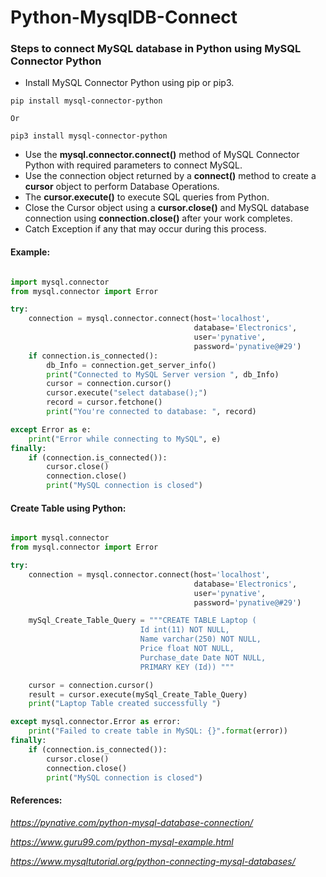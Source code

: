 # Python-MysqlDB-Connect

### Steps to connect MySQL database in Python using MySQL Connector Python

* Install MySQL Connector Python using pip or pip3.

```
pip install mysql-connector-python

```
    Or

```
pip3 install mysql-connector-python

```

* Use the  **mysql.connector.connect()**  method of MySQL Connector Python with required parameters to connect MySQL.
* Use the connection object returned by a  **connect()**  method to create a **cursor** object to perform Database Operations.
* The **cursor.execute()** to execute SQL queries from Python.
* Close the Cursor object using a **cursor.close()** and MySQL database connection using **connection.close()** after your work completes.
* Catch Exception if any that may occur during this process.

#### Example:

```python

import mysql.connector
from mysql.connector import Error

try:
    connection = mysql.connector.connect(host='localhost',
                                         database='Electronics',
                                         user='pynative',
                                         password='pynative@#29')
    if connection.is_connected():
        db_Info = connection.get_server_info()
        print("Connected to MySQL Server version ", db_Info)
        cursor = connection.cursor()
        cursor.execute("select database();")
        record = cursor.fetchone()
        print("You're connected to database: ", record)

except Error as e:
    print("Error while connecting to MySQL", e)
finally:
    if (connection.is_connected()):
        cursor.close()
        connection.close()
        print("MySQL connection is closed")
```

#### Create Table using Python:

```python

import mysql.connector
from mysql.connector import Error

try:
    connection = mysql.connector.connect(host='localhost',
                                         database='Electronics',
                                         user='pynative',
                                         password='pynative@#29')

    mySql_Create_Table_Query = """CREATE TABLE Laptop ( 
                             Id int(11) NOT NULL,
                             Name varchar(250) NOT NULL,
                             Price float NOT NULL,
                             Purchase_date Date NOT NULL,
                             PRIMARY KEY (Id)) """

    cursor = connection.cursor()
    result = cursor.execute(mySql_Create_Table_Query)
    print("Laptop Table created successfully ")

except mysql.connector.Error as error:
    print("Failed to create table in MySQL: {}".format(error))
finally:
    if (connection.is_connected()):
        cursor.close()
        connection.close()
        print("MySQL connection is closed")

```

#### References:

*https://pynative.com/python-mysql-database-connection/*

*https://www.guru99.com/python-mysql-example.html*

*https://www.mysqltutorial.org/python-connecting-mysql-databases/*

